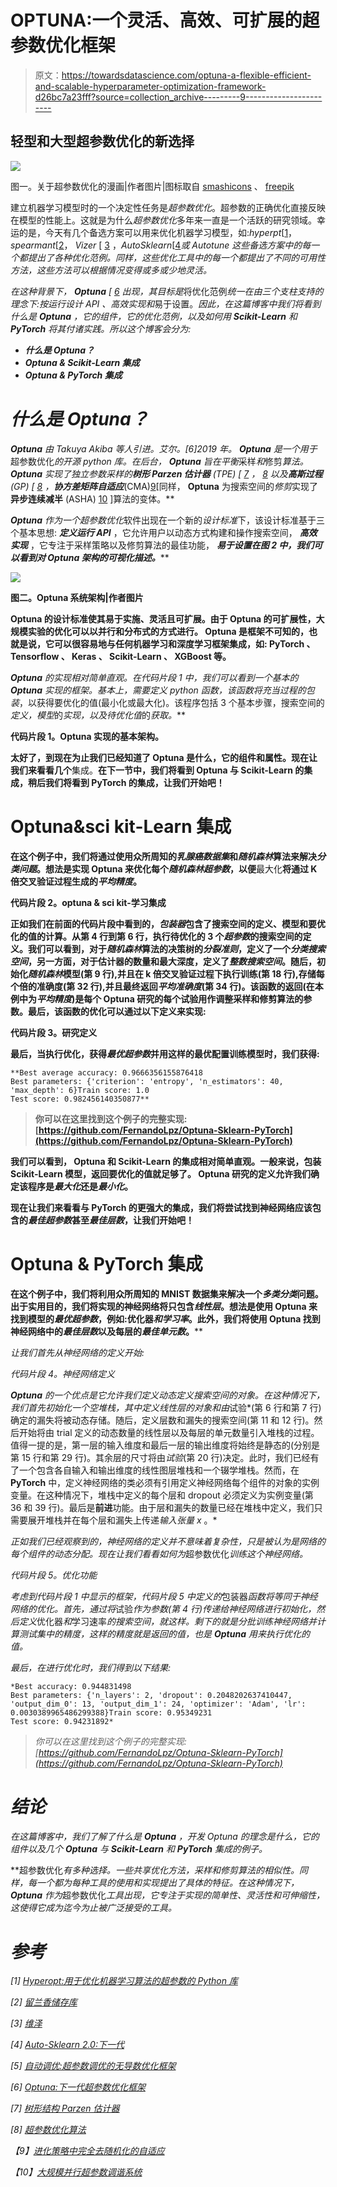 # OPTUNA:一个灵活、高效、可扩展的超参数优化框架

> 原文：<https://towardsdatascience.com/optuna-a-flexible-efficient-and-scalable-hyperparameter-optimization-framework-d26bc7a23fff?source=collection_archive---------9----------------------->

## 轻型和大型超参数优化的新选择

![](img/56d56acd27a24757d04b8c5718071e44.png)

图一。关于超参数优化的漫画|作者图片|图标取自 [smashicons](https://smashicons.com/) 、 [freepik](https://www.flaticon.es/autores/freepik)

建立机器学习模型时的一个决定性任务是*超参数优化*。超参数的正确优化直接反映在模型的性能上。这就是为什么*超参数优化*多年来一直是一个活跃的研究领域。幸运的是，今天有几个备选方案可以用来优化机器学习模型，如:*hyperpt*[[1](https://conference.scipy.org/proceedings/scipy2013/pdfs/bergstra_hyperopt.pdf)，*spearmant*[[2](https://github.com/HIPS/Spearmint)， *Vizer* [ [3](https://cloud.google.com/ai-platform/optimizer/docs/overview) ，*AutoSklearn*[[4](https://arxiv.org/abs/2007.04074)*或 *Autotune* 这些备选方案中的每一个都提出了各种优化范例。同样，这些优化工具中的每一个都提出了不同的可用性方法，这些方法可以根据情况变得或多或少地灵活。*

*在这种背景下， **Optuna** [ [6](https://dl.acm.org/doi/10.1145/3292500.3330701) 出现，其目标是*将优化范例*统一在由三个支柱支持的理念下:*按运行设计 API* 、*高效实现*和*易于设置。*因此，在这篇博客中我们将看到什么是 **Optuna** ，它的组件，它的优化范例，以及如何用 **Scikit-Learn** 和 **PyTorch** 将其付诸实践。所以这个博客会分为:*

*   ***什么是 Optuna？***
*   ***Optuna & Scikit-Learn 集成***
*   ***Optuna & PyTorch 集成***

# ***什么是 Optuna？***

***Optuna** 由 Takuya Akiba 等人引进。艾尔。[6]2019 年。 **Optuna** 是一个用于*超参数优化*的开源 python 库。在后台， **Optuna** 旨在平衡*采样*和*修剪*算法。 **Optuna** 实现了独立参数采样的**树形 Parzen 估计器** (TPE) [ [7](https://optunity.readthedocs.io/en/latest/user/solvers/TPE.html#id2) ， [8](https://papers.nips.cc/paper/2011/file/86e8f7ab32cfd12577bc2619bc635690-Paper.pdf) 以及**高斯过程** (GP) [ [8](https://papers.nips.cc/paper/2011/file/86e8f7ab32cfd12577bc2619bc635690-Paper.pdf) ，**协方差矩阵自适应***(CMA)[9](http://www.cmap.polytechnique.fr/~nikolaus.hansen/cmaartic.pdf)[同样， **Optuna** 为搜索空间的*修剪*实现了**异步连续减半** (ASHA) [](http://www.cmap.polytechnique.fr/~nikolaus.hansen/cmaartic.pdf) [10](https://arxiv.org/abs/1810.05934) ]算法的变体。**

****Optuna** 作为一个*超参数优化*软件出现在一个新的*设计标准*下，该设计标准基于三个基本思想: ***定义运行 API*** ，它允许用户以动态方式构建和操作搜索空间， ***高效实现*** ，它专注于采样策略以及修剪算法的最佳功能， ***易于设置在图 2 中，我们可以看到对 **Optuna** 架构的可视化描述。*****

**![](img/39d24db77d4e145a69ae429b9c14818a.png)**

**图二。Optuna 系统架构|作者图片**

****Optuna** 的设计标准使其易于实施、灵活且可扩展。由于 **Optuna** 的可扩展性，大规模实验的优化可以以并行和分布式的方式进行。 **Optuna** 是框架不可知的，也就是说，它可以很容易地与任何机器学习和深度学习框架集成，如: **PyTorch** 、 **Tensorflow** 、 **Keras** 、 **Scikit-Learn** 、 **XGBoost** 等。**

****Optuna** 的实现相对简单直观。在代码片段 1 中，我们可以看到一个基本的 **Optuna** 实现的框架。基本上，需要定义 python 函数，该函数将充当过程的*包装*，以获得要优化的值(最小化或最大化)。该程序包括 3 个基本步骤，搜索空间的*定义，模型*的*实现，以及待优化值*的*获取。***

**代码片段 1。Optuna 实现的基本架构。**

**太好了，到现在为止我们已经知道了 **Optuna** 是什么，它的组件和属性。现在让我们来看看几个**集成。**在下一节中，我们将看到 **Optuna** 与 **Scikit-Learn** 的集成，稍后我们将看到 **PyTorch** 的集成，让我们开始吧！**

# ****Optuna&sci kit-Learn 集成****

**在这个例子中，我们将通过使用众所周知的*乳腺癌数据集*和*随机森林*算法来解决*分类问题*。想法是实现 **Optuna** 来优化每个*随机森林超参数*，以便**最大化**将通过 K 倍交叉验证过程生成的*平均精度*。**

**代码片段 2。optuna & sci kit-学习集成**

**正如我们在前面的代码片段中看到的，*包装器*包含了搜索空间的定义、模型和要优化的值的计算。从第 4 行到第 6 行，执行待优化的 3 个*超参数*的搜索空间的定义。我们可以看到，对于*随机森林*算法的决策树的*分裂准则*，定义了一个*分类搜索空间*，另一方面，对于估计器的数量和最大深度，定义了*整数搜索空间*。随后，初始化*随机森林*模型(第 9 行),并且在 k 倍交叉验证过程下执行训练(第 18 行),存储每个倍的准确度(第 32 行),并且最终返回*平均准确度*(第 34 行)。该函数的返回(在本例中为*平均精度*)是每个 **Optuna** 研究的每个试验用作调整采样和修剪算法的参数。最后，该函数的优化可以通过以下定义来实现:**

**代码片段 3。研究定义**

**最后，当执行优化，获得*最优超参数*并用这样的最优配置训练模型时，我们获得:**

```
**Best average accuracy: 0.9666356155876418
Best parameters: {'criterion': 'entropy', 'n_estimators': 40, 'max_depth': 6}Train score: 1.0
Test score: 0.982456140350877**
```

> **你可以在这里找到这个例子的完整实现:[https://github.com/FernandoLpz/Optuna-Sklearn-PyTorch](https://github.com/FernandoLpz/Optuna-Sklearn-PyTorch)**

**我们可以看到， **Optuna** 和 **Scikit-Learn** 的集成相对简单直观。一般来说，包装 **Scikit-Learn** 模型，返回要优化的值就足够了。 **Optuna** 研究的定义允许我们确定该程序是*最大化*还是*最小化*。**

**现在让我们来看看与 **PyTorch** 的更强大的集成，我们将尝试找到神经网络应该包含的*最佳超参数*甚至*最佳层数*，让我们开始吧！**

# ****Optuna & PyTorch 集成****

**在这个例子中，我们将利用众所周知的 MNIST 数据集来解决一个*多类分类*问题。出于实用目的，我们将实现的神经网络将只包含*线性层*。想法是使用 **Optuna** 来找到模型的*最优超参数*，例如:优化器*和学习率*。此外，我们将使用 **Optuna** 找到神经网络中的*最佳层数*以及每层的*最佳单元数*。****

*让我们首先从神经网络的定义开始:*

*代码片段 4。神经网络定义*

***Optuna** 的一个优点是它允许我们定义动态定义搜索空间的对象。在这种情况下，我们首先初始化一个空堆栈，其中定义线性层的对象和由*试验*(第 6 行和第 7 行)确定的漏失将被动态存储。随后，定义层数和漏失的搜索空间(第 11 和 12 行)。然后开始将由 trial 定义的动态数量的线性层以及每层的单元数量引入堆栈的过程。值得一提的是，第一层的输入维度和最后一层的输出维度将始终是静态的(分别是第 15 行和第 29 行)。其余层的尺寸将由*试验*(第 20 行)决定。此时，我们已经有了一个包含各自输入和输出维度的线性图层堆栈和一个辍学堆栈。然而，在 **PyTorch** 中，定义神经网络的类必须有引用定义神经网络每个组件的对象的实例变量。在这种情况下，堆栈中定义的每个层和 dropout 必须定义为实例变量(第 36 和 39 行)。最后是**前进**功能。由于层和漏失的数量已经在堆栈中定义，我们只需要展开堆栈并在每个层和漏失上传递*输入张量 x* 。*

*正如我们已经观察到的，神经网络的定义并不意味着复杂性，只是被认为是网络的每个组件的动态分配。现在让我们看看如何为*超参数优化*训练这个神经网络。*

*代码片段 5。优化功能*

*考虑到代码片段 1 中显示的框架，代码片段 5 中定义的*包装器*函数将等同于神经网络的优化。首先，通过将*试验*作为参数(第 4 行)传递给神经网络进行初始化，然后定义*优化器*和*学习速率*的搜索空间，就这样。剩下的就是分批训练神经网络并计算测试集中的精度，这样的精度就是返回的值，也是 **Optuna** 用来执行优化的值。*

*最后，在进行优化时，我们得到以下结果:*

```
*Best accuracy: 0.944831498
Best parameters: {'n_layers': 2, 'dropout': 0.2048202637410447, 'output_dim_0': 13, 'output_dim_1': 24, 'optimizer': 'Adam', 'lr': 0.0030389965486299388}Train score: 0.95349231
Test score: 0.94231892*
```

> *你可以在这里找到这个例子的完整实现:[https://github.com/FernandoLpz/Optuna-Sklearn-PyTorch](https://github.com/FernandoLpz/Optuna-Sklearn-PyTorch)*

# *结论*

*在这篇博客中，我们了解了什么是 **Optuna** ，开发 Optuna 的理念是什么，它的组件以及几个 **Optuna** 与 **Scikit-Learn** 和 **PyTorch** 集成的例子。*

**超参数优化*有多种选择。一些共享优化方法，采样和修剪算法的相似性。同样，每一个都为每种工具的使用和实现提出了具体的特征。在这种情况下， **Optuna** 作为*超参数优化*工具出现，它专注于实现的简单性、灵活性和可伸缩性，这使得它成为迄今为止被广泛接受的工具。*

# *参考*

*[1] [Hyperopt:用于优化机器学习算法的超参数的 Python 库](https://conference.scipy.org/proceedings/scipy2013/pdfs/bergstra_hyperopt.pdf)*

*[2] [留兰香储存库](https://github.com/HIPS/Spearmint)*

*[3] [维泽](https://cloud.google.com/ai-platform/optimizer/docs/overview)*

*[4] [Auto-Sklearn 2.0:下一代](https://arxiv.org/abs/2007.04074)*

*[5] [自动调优:超参数调优的无导数优化框架](https://arxiv.org/pdf/1804.07824.pdf)*

*[6] [Optuna:下一代超参数优化框架](https://dl.acm.org/doi/10.1145/3292500.3330701)*

*[7] [树形结构 Parzen 估计器](https://optunity.readthedocs.io/en/latest/user/solvers/TPE.html#id2)*

*[8] [超参数优化算法](https://papers.nips.cc/paper/2011/file/86e8f7ab32cfd12577bc2619bc635690-Paper.pdf)*

*【9】[进化策略中完全去随机化的自适应](http://www.cmap.polytechnique.fr/~nikolaus.hansen/cmaartic.pdf)*

*【10】[大规模并行超参数调谐系统](https://arxiv.org/abs/1810.05934)*